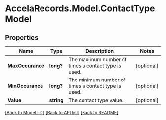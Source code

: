 # AccelaRecords.Model.ContactTypeModel
## Properties

Name | Type | Description | Notes
------------ | ------------- | ------------- | -------------
**MaxOccurance** | **long?** | The maximum number of times a contact type is used. | [optional] 
**MinOccurance** | **long?** | The minimum number of times a contact type is used. | [optional] 
**Value** | **string** | The contact type value. | [optional] 

[[Back to Model list]](../README.md#documentation-for-models) [[Back to API list]](../README.md#documentation-for-api-endpoints) [[Back to README]](../README.md)

